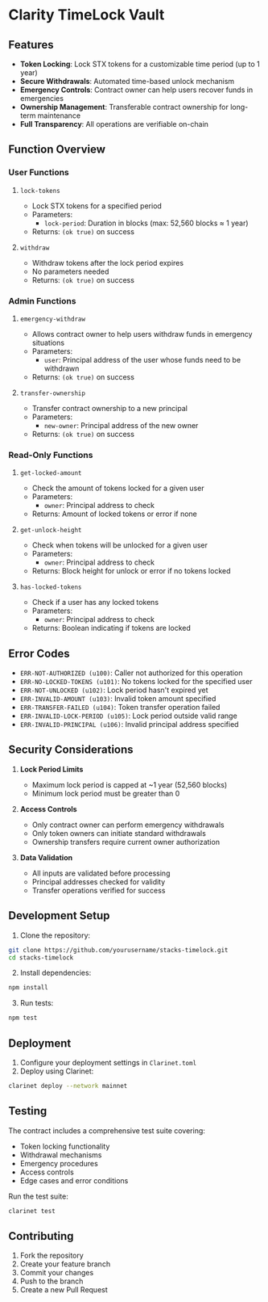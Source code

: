 # Clarity TimeLock Vault

## Features

- **Token Locking**: Lock STX tokens for a customizable time period (up to 1 year)
- **Secure Withdrawals**: Automated time-based unlock mechanism
- **Emergency Controls**: Contract owner can help users recover funds in emergencies
- **Ownership Management**: Transferable contract ownership for long-term maintenance
- **Full Transparency**: All operations are verifiable on-chain

## Function Overview

### User Functions

1. `lock-tokens`
   - Lock STX tokens for a specified period
   - Parameters:
     - `lock-period`: Duration in blocks (max: 52,560 blocks ≈ 1 year)
   - Returns: `(ok true)` on success

2. `withdraw`
   - Withdraw tokens after the lock period expires
   - No parameters needed
   - Returns: `(ok true)` on success

### Admin Functions

1. `emergency-withdraw`
   - Allows contract owner to help users withdraw funds in emergency situations
   - Parameters:
     - `user`: Principal address of the user whose funds need to be withdrawn
   - Returns: `(ok true)` on success

2. `transfer-ownership`
   - Transfer contract ownership to a new principal
   - Parameters:
     - `new-owner`: Principal address of the new owner
   - Returns: `(ok true)` on success

### Read-Only Functions

1. `get-locked-amount`
   - Check the amount of tokens locked for a given user
   - Parameters:
     - `owner`: Principal address to check
   - Returns: Amount of locked tokens or error if none

2. `get-unlock-height`
   - Check when tokens will be unlocked for a given user
   - Parameters:
     - `owner`: Principal address to check
   - Returns: Block height for unlock or error if no tokens locked

3. `has-locked-tokens`
   - Check if a user has any locked tokens
   - Parameters:
     - `owner`: Principal address to check
   - Returns: Boolean indicating if tokens are locked

## Error Codes

- `ERR-NOT-AUTHORIZED (u100)`: Caller not authorized for this operation
- `ERR-NO-LOCKED-TOKENS (u101)`: No tokens locked for the specified user
- `ERR-NOT-UNLOCKED (u102)`: Lock period hasn't expired yet
- `ERR-INVALID-AMOUNT (u103)`: Invalid token amount specified
- `ERR-TRANSFER-FAILED (u104)`: Token transfer operation failed
- `ERR-INVALID-LOCK-PERIOD (u105)`: Lock period outside valid range
- `ERR-INVALID-PRINCIPAL (u106)`: Invalid principal address specified

## Security Considerations

1. **Lock Period Limits**
   - Maximum lock period is capped at ~1 year (52,560 blocks)
   - Minimum lock period must be greater than 0

2. **Access Controls**
   - Only contract owner can perform emergency withdrawals
   - Only token owners can initiate standard withdrawals
   - Ownership transfers require current owner authorization

3. **Data Validation**
   - All inputs are validated before processing
   - Principal addresses checked for validity
   - Transfer operations verified for success

## Development Setup

1. Clone the repository:
```bash
git clone https://github.com/yourusername/stacks-timelock.git
cd stacks-timelock
```

2. Install dependencies:
```bash
npm install
```

3. Run tests:
```bash
npm test
```

## Deployment

1. Configure your deployment settings in `Clarinet.toml`
2. Deploy using Clarinet:
```bash
clarinet deploy --network mainnet
```

## Testing

The contract includes a comprehensive test suite covering:
- Token locking functionality
- Withdrawal mechanisms
- Emergency procedures
- Access controls
- Edge cases and error conditions

Run the test suite:
```bash
clarinet test
```
## Contributing

1. Fork the repository
2. Create your feature branch
3. Commit your changes
4. Push to the branch
5. Create a new Pull Request